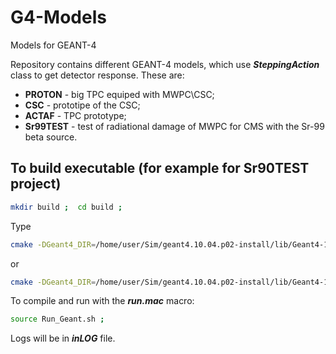 # G4-Models

Models for GEANT-4

Repository contains different GEANT-4 models, which use 
**_SteppingAction_** class to get detector response. These are:
 + **PROTON** - big TPC equiped with MWPC\CSC;
 + **CSC** - prototipe of the CSC;
 + **ACTAF** - TPC prototype;
 + **Sr99TEST** - test of radiational damage of MWPC for CMS
    with the Sr-99 beta source.

To build executable (for example for Sr90TEST project)
------------------------------------------------------

```bash
mkdir build ;  cd build ;
```

Type 
```bash
cmake -DGeant4_DIR=/home/user/Sim/geant4.10.04.p02-install/lib/Geant4-10.4.2/ ../Sr90TEST ;
```
or
```bash
cmake -DGeant4_DIR=/home/user/Sim/geant4.10.04.p02-install/lib/Geant4-10.4.2/ ../CSC ;
```

To compile and run with the **_run.mac_** macro:
```bash
source Run_Geant.sh ;
```
Logs will be in **_inLOG_** file.
